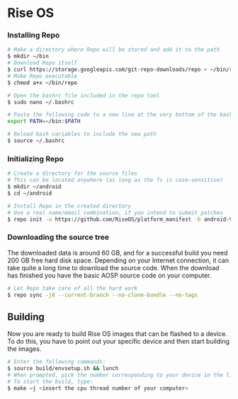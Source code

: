 # Rise OS #

### Installing Repo ###

```bash
# Make a directory where Repo will be stored and add it to the path
$ mkdir ~/bin
# Download Repo itself
$ curl https://storage.googleapis.com/git-repo-downloads/repo > ~/bin/repo
# Make Repo executable
$ chmod a+x ~/bin/repo

# Open the bashrc file included in the repo tool
$ sudo nano ~/.bashrc

# Paste the following code to a new line at the very bottom of the bashrc file
export PATH=~/bin:$PATH

# Reload bash variables to include the new path
$ source ~/.bashrc
```

### Initializing Repo ###

```bash
# Create a directory for the source files
# This can be located anywhere (as long as the fs is case-sensitive)
$ mkdir ~/android
$ cd ~/android

# Install Repo in the created directory
# Use a real name/email combination, if you intend to submit patches
$ repo init -u https://github.com/RiseOS/platform_manifest -b android-9.0
```

### Downloading the source tree ###

The downloaded data is around 60 GB, and for a successful build you need 200 GB free hard disk space.
Depending on your Internet connection, it can take quite a long time to download the source code.
When the download has finished you have the basic AOSP source code on your computer.

```bash
# Let Repo take care of all the hard work
$ repo sync -j8 --current-branch --no-clone-bundle --no-tags
```

## Building ##

Now you are ready to build Rise OS images that can be flashed to a device.
To do this, you have to point out your specific device and then start building the images.

```bash
# Enter the following commands:
$ source build/envsetup.sh && lunch
# When prompted, pick the number corresponding to your device in the list displayed and press enter.
# To start the build, type:
$ make –j <insert the cpu thread number of your computer>
```
